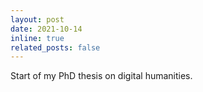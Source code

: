 ```yaml
---
layout: post
date: 2021-10-14
inline: true
related_posts: false
---
```


Start of my PhD thesis on digital humanities.
